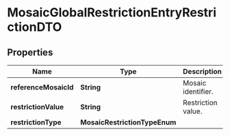 

# MosaicGlobalRestrictionEntryRestrictionDTO


## Properties

| Name | Type | Description | Notes |
|------------ | ------------- | ------------- | -------------|
|**referenceMosaicId** | **String** | Mosaic identifier. |  |
|**restrictionValue** | **String** | Restriction value. |  |
|**restrictionType** | **MosaicRestrictionTypeEnum** |  |  |



